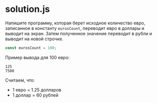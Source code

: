 # solution.js

Напишите программу, которая берет исходное количество евро, записанное в константу `eurosCount`, переводит евро в доллары и выводит на экран. Затем полученное значение переводит в рубли и выводит на новой строчке.

```javascript
const eurosCount = 100;
```

Пример вывода для 100 евро:
```
125
7500
```

Считаем, что:
* 1 евро = 1.25 долларов
* 1 доллар = 60 рублей

